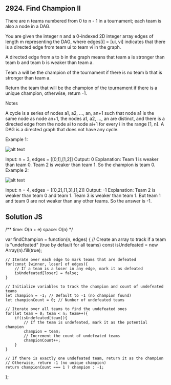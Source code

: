 ## 2924. Find Champion II

There are n teams numbered from 0 to n - 1 in a tournament; each team is also a node in a DAG.

You are given the integer n and a 0-indexed 2D integer array edges of length m representing the DAG, where edges[i] = [ui, vi] indicates that there is a directed edge from team ui to team vi in the graph.

A directed edge from a to b in the graph means that team a is stronger than team b and team b is weaker than team a.

Team a will be the champion of the tournament if there is no team b that is stronger than team a.

Return the team that will be the champion of the tournament if there is a unique champion, otherwise, return -1.

Notes

A cycle is a series of nodes a1, a2, ..., an, an+1 such that node a1 is the same node as node an+1, the nodes a1, a2, ..., an are distinct, and there is a directed edge from the node ai to node ai+1 for every i in the range [1, n].
A DAG is a directed graph that does not have any cycle.
 

Example 1:

![alt text](img/graph-3.png)

Input: n = 3, edges = [[0,1],[1,2]]
Output: 0
Explanation: Team 1 is weaker than team 0. Team 2 is weaker than team 1. So the champion is team 0.
Example 2:

![alt text](img/graph-4.png)

Input: n = 4, edges = [[0,2],[1,3],[1,2]]
Output: -1
Explanation: Team 2 is weaker than team 0 and team 1. Team 3 is weaker than team 1. But team 1 and team 0 are not weaker than any other teams. So the answer is -1.


## Solution JS ##

/**
time: O(n + e)
space: O(n)
 */
 
var findChampion = function(n, edges) {
     // Create an array to track if a team is "undefeated" (true by default for all teams)
    const isUndefeated = new Array(n).fill(true);

    // Iterate over each edge to mark teams that are defeated
    for(const [winner, loser] of edges){
        // If a team is a loser in any edge, mark it as defeated
        isUndefeated[loser] = false;
    }

    // Initialize variables to track the champion and count of undefeated teams
    let champion = -1; // Default to -1 (no champion found)
    let championCount = 0; // Number of undefeated teams

    // Iterate over all teams to find the undefeated ones
    for(let team = 0; team < n; team++){
        if(isUndefeated[team]){
            // If the team is undefeated, mark it as the potential champion
            champion = team;
            // Increment the count of undefeated teams
            championCount++;
        }
    }

    // If there is exactly one undefeated team, return it as the champion
    // Otherwise, return -1 (no unique champion)
    return championCount === 1 ? champion : -1;
    
};